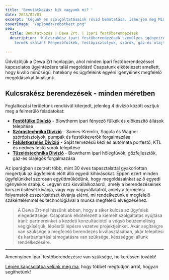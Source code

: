 ```yaml
---
title: 'Bemutatkozás: kik vagyunk mi? '
date: 2023/02/01
excerpt: 'Cégünk és szolgáltatásaink rövid bemutatása. Ismerjen meg Minket közelebbről! '
coverImage: "/uploads/robotkezt.png"
seo:
  title: Bemutatkozás | Dewa Zrt. | Ipari festőberendezések
  description: 'Kulcsrakész ipari festőberendezések személyes igényeire szabva, széles
    termék skálán! Fényezőfülkék, festőpisztolyok, szűrők, gáz-és olajtüzelésű berendezések. '

---
```

Üdvözöljük a Dewa Zrt honlapján, ahol minden ipari festőberendezéssel kapcsolatos ügyintézésre talál megoldást!  Csapatunk elkötelezett amellett, hogy kiváló minőségű, hatékony és ügyfeleink egyéni igényeinek megfelelő megoldásokat kínáljunk. 

## Kulcsrakész berendezések - minden méretben

Foglalkozási területünk rendkívül kiterjedt, jelenleg 4 divízió között osztjuk meg a felmerülő feladatokat:

* [**Festőfülke Divízió**](https://dewa-zeta.vercel.app/termekek/fenyezofulkek "Fényezőfülkék") - Blowtherm ipari fényező fülkék és előkészítő állások telepítése
* [**Szórástechnika Divízió**](https://dewa-zeta.vercel.app/termekek/szorastechnika "Szórástechnika") - Sames-Kremlin, Sagola és Wagner szórópisztolyok, pumpák és festékkeverők forgalmazása
* [**Felületkezelés Divízió**](https://dewa-zeta.vercel.app/termekek/feluletkezeles "Felületkezelés") - Saját tervezésű kézi és automata porfestő, KTL és nedves festő sorok telepítése
* [**Tüzeléstechnika Divízió**](https://dewa-zeta.vercel.app/termekek/tuzelestechnika "Tüzeléstechnika") - Blowtherm ipari hőlégfúvók, gőzfejlesztők, gáz-és olajégők forgalmazása

Az iparágban szerzett több, mint 30 éves tapasztalattal gyakorlottan megértjük az ügyfeleink előtt álló egyedi kihívásokat. Éppen ezért minden ügyfelünkkel szorosan együttműködünk, hogy megoldásainkat az ő egyedi igényeikre szabjuk. Legyen szó kisvállalkozásról, amely a berendezéseinek korszerűsítését kívánja, vagy egy nagyvállalatról, amely a termelési folyamatok ésszerűsítését kívánja elérni, mi rendelkezünk a megfelelő szakértelemmel és technológiával a munka megfelelő elvégzéséhez.

> A Dewa Zrt-nél hiszünk abban, hogy a siker kulcsa az ügyfelek elégedettsége. Csapatunk elkötelezett a kiemelt szolgáltatás nyújtása iránt: partnereinket a kezdeti konzultációtól a végső beüzemelésig végigkísérjük, lépésről lépésre vezetve projektjeinket. Akár segítségre van szüksége a megfelelő berendezés kiválasztásában, akár telepítési és karbantartási támogatásra van szüksége, készséggel állunk rendelkezésére. 

***

Amennyiben ipari festőberendezésre van szüksége, ne keressen tovább! 

[Lépjen kapcsolatba velünk még ma](https://dewa-zeta.vercel.app/kapcsolat "Kapcsolatfelvétel"), hogy többet megtudjon arról, hogyan segíthetünk! 
